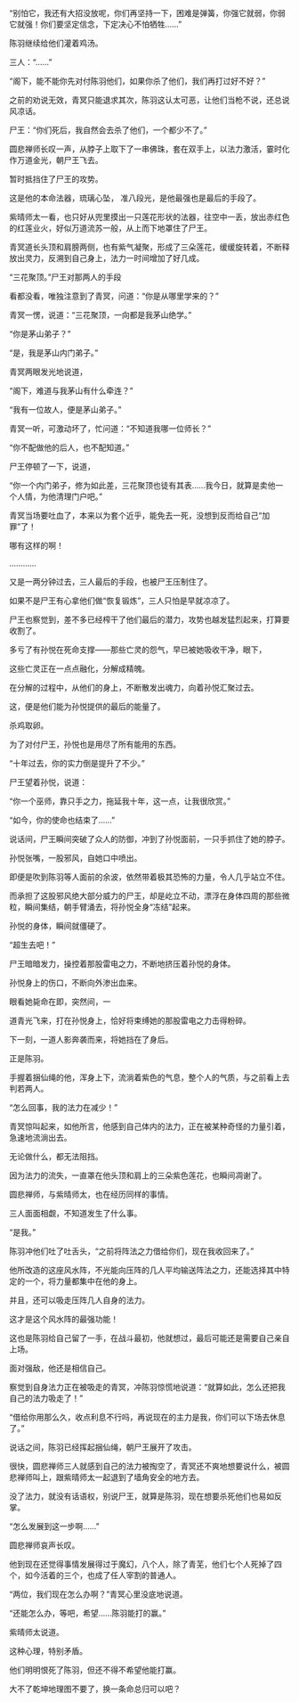 “别怕它，我还有大招没放呢，你们再坚持一下，困难是弹簧，你强它就弱，你弱它就强！你们要坚定信念，下定决心不怕牺牲……”

陈羽继续给他们灌着鸡汤。

三人：“……”

“阁下，能不能你先对付陈羽他们，如果你杀了他们，我们再打过好不好？”

之前的劝说无效，青冥只能退求其次，陈羽这认太可恶，让他们当枪不说，还总说风凉话。

尸王：“你们死后，我自然会去杀了他们，一个都少不了。”

圆悲禅师长叹一声，从脖子上取下了一串佛珠，套在双手上，以法力激活，霎时化作万道金光，朝尸王飞去。

暂时抵挡住了尸王的攻势。

这是他的本命法器，琉璃心坠， 准八段光，是他最强也是最后的手段了。

紫晴师太一看，也只好从兜里摸出一只莲花形状的法器，往空中一丢，放出赤红色的红莲业火，好似万道流苏一般，从上而下地罩住了尸王。

青冥道长头顶和肩膀两侧，也有紫气凝聚，形成了三朵莲花，缓缓旋转着，不断释放出灵力，反溯到自己身上，法力一时间增加了好几成。

“三花聚顶。”尸王对那两人的手段

看都没看，唯独注意到了青冥，问道：“你是从哪里学来的？”

青冥一愣，说道：“三花聚顶，一向都是我茅山绝学。”

“你是茅山弟子？”

“是，我是茅山内门弟子。”

青冥两眼发光地说道，

“阁下，难道与我茅山有什么牵连？”

“我有一位故人，便是茅山弟子。”

青冥一听，可激动坏了，忙问道：“不知道我哪一位师长？”

“你不配做他的后人，也不配知道。”

尸王停顿了一下，说道，

“你一个内门弟子，修为如此差，三花聚顶也徒有其表……我今日，就算是卖他一个人情，为他清理门户吧。”

青冥当场要吐血了，本来以为套个近乎，能免去一死，没想到反而给自己“加罪”了！

哪有这样的啊！

…………

又是一两分钟过去，三人最后的手段，也被尸王压制住了。

如果不是尸王有心拿他们做“恢复锻炼”，三人只怕是早就凉凉了。

尸王也察觉到，差不多已经榨干了他们最后的潜力，攻势也越发猛烈起来，打算要收割了。

多亏了有孙悦在死命支撑——那些亡灵的怨气，早已被她吸收干净，眼下，

这些亡灵正在一点点融化，分解成精魄。

在分解的过程中，从他们的身上，不断散发出魂力，向着孙悦汇聚过去。

这，便是他们能为孙悦提供的最后的能量了。

杀鸡取卵。

为了对付尸王，孙悦也是用尽了所有能用的东西。

“十年过去，你的实力倒是提升了不少。”

尸王望着孙悦，说道：

“你一个巫师，靠只手之力，拖延我十年，这一点，让我很欣赏。”

“如今，你的使命也结束了……”

说话间，尸王瞬间突破了众人的防御，冲到了孙悦面前，一只手抓住了她的脖子。

孙悦张嘴，一股邪风，自她口中喷出。

即便是吹到陈羽等人面前的余波，依然带着极其恐怖的力量，令人几乎站立不住。

而承担了这股邪风绝大部分威力的尸王，却是屹立不动，漂浮在身体四周的那些微粒，瞬间集结，朝手臂涌去，将孙悦全身“冻结”起来。

孙悦的身体，瞬间就僵硬了。

“超生去吧！”

尸王暗暗发力，操控着那股雷电之力，不断地挤压着孙悦的身体。

孙悦身上的伤口，不断向外渗出血来。

眼看她毙命在即，突然间，一

道青光飞来，打在孙悦身上，恰好将束缚她的那股雷电之力击得粉碎。

下一刻，一道人影奔袭而来，将她挡在了身后。

正是陈羽。

手握着捆仙绳的他，浑身上下，流淌着紫色的气息，整个人的气质，与之前看上去判若两人。

“怎么回事，我的法力在减少！”

青冥惊叫起来，如他所言，他感到自己体内的法力，正在被某种奇怪的力量引着，急速地流淌出去。

无论做什么，都无法阻挡。

因为法力的流失，一直罩在他头顶和肩上的三朵紫色莲花，也瞬间凋谢了。

圆悲禅师，与紫晴师太，也在经历同样的事情。

三人面面相觑，不知道发生了什么事。

“是我。”

陈羽冲他们吐了吐舌头，“之前将阵法之力借给你们，现在我收回来了。”

他所改造的这座风水阵，不光能向压阵的几人平均输送阵法之力，还能选择其中特定的一个，将力量都集中在他的身上。

并且，还可以吸走压阵几人自身的法力。

这才是这个风水阵的最强功能！

这也是陈羽给自己留了一手，在战斗最初，他就想过，最后可能还是需要自己亲自上场。

面对强敌，他还是相信自己。

察觉到自身法力正在被吸走的青冥，冲陈羽惊慌地说道：“就算如此，怎么还把我自己的法力吸走了！”

“借给你用那么久，收点利息不行吗，再说现在的主力是我，你们可以下场去休息了。”

说话之间，陈羽已经挥起捆仙绳，朝尸王展开了攻击。

很快，圆悲禅师三人就感到自己的法力被掏空了，青冥还不爽地想要说什么，被圆悲禅师叫上，跟紫晴师太一起退到了墙角安全的地方去。

没了法力，就没有话语权，别说尸王，就算是陈羽，现在想要杀死他们也易如反掌。

“怎么发展到这一步啊……”

圆悲禅师哀声长叹。

他到现在还觉得事情发展得过于魔幻，八个人，除了青芜，他们七个人死掉了四个，如今活着的三个，也成了任人宰割的普通人。

“两位，我们现在怎么办啊？”青冥心里没底地说道。

“还能怎么办，等吧，希望……陈羽能打的赢。”

紫晴师太说道。

这种心理，特别矛盾。

他们明明恨死了陈羽，但还不得不希望他能打赢。

大不了乾坤地理图不要了，换一条命总归可以吧？
